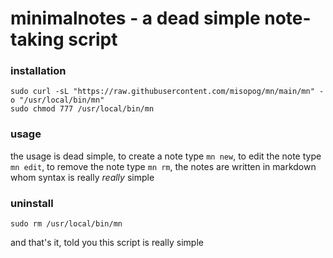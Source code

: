 # minimalnotes - a dead simple note-taking script

### installation

```
sudo curl -sL "https://raw.githubusercontent.com/misopog/mn/main/mn" -o "/usr/local/bin/mn"
sudo chmod 777 /usr/local/bin/mn
```

### usage

the usage is dead simple, to create a note type `mn new`, to edit the note type `mn edit`, to remove the note type `mn rm`, the notes are written in markdown whom syntax is really *really* simple

### uninstall

```
sudo rm /usr/local/bin/mn
```

and that's it, told you this script is really simple
